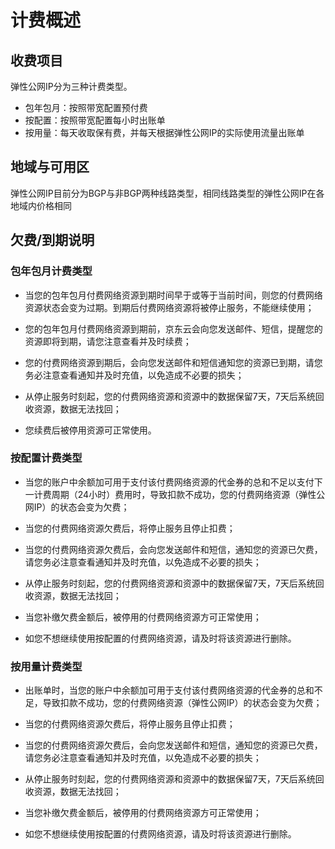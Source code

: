 # 计费概述
## 收费项目

弹性公网IP分为三种计费类型。

- 包年包月：按照带宽配置预付费
- 按配置：按照带宽配置每小时出账单
- 按用量：每天收取保有费，并每天根据弹性公网IP的实际使用流量出账单

## 地域与可用区

弹性公网IP目前分为BGP与非BGP两种线路类型，相同线路类型的弹性公网IP在各地域内价格相同

## 欠费/到期说明

### 包年包月计费类型
- 当您的包年包月付费网络资源到期时间早于或等于当前时间，则您的付费网络资源状态会变为过期。到期后付费网络资源将被停止服务，不能继续使用；

- 您的包年包月付费网络资源到期前，京东云会向您发送邮件、短信，提醒您的资源即将到期，请您注意查看并及时续费；

- 您的付费网络资源到期后，会向您发送邮件和短信通知您的资源已到期，请您务必注意查看通知并及时充值，以免造成不必要的损失；

- 从停止服务时刻起，您的付费网络资源和资源中的数据保留7天，7天后系统回收资源，数据无法找回；

- 您续费后被停用资源可正常使用。

### 按配置计费类型
- 当您的账户中余额加可用于支付该付费网络资源的代金券的总和不足以支付下一计费周期（24小时）费用时，导致扣款不成功，您的付费网络资源（弹性公网IP）的状态会变为欠费；

- 当您的付费网络资源欠费后，将停止服务且停止扣费；

- 当您的付费网络资源欠费后，会向您发送邮件和短信，通知您的资源已欠费，请您务必注意查看通知并及时充值，以免造成不必要的损失；

- 从停止服务时刻起，您的付费网络资源和资源中的数据保留7天，7天后系统回收资源，数据无法找回；

- 当您补缴欠费金额后，被停用的付费网络资源方可正常使用；

- 如您不想继续使用按配置的付费网络资源，请及时将该资源进行删除。

### 按用量计费类型
- 出账单时，当您的账户中余额加可用于支付该付费网络资源的代金券的总和不足，导致扣款不成功，您的付费网络资源（弹性公网IP）的状态会变为欠费；

- 当您的付费网络资源欠费后，将停止服务且停止扣费；

- 当您的付费网络资源欠费后，会向您发送邮件和短信，通知您的资源已欠费，请您务必注意查看通知并及时充值，以免造成不必要的损失；

- 从停止服务时刻起，您的付费网络资源和资源中的数据保留7天，7天后系统回收资源，数据无法找回；

- 当您补缴欠费金额后，被停用的付费网络资源方可正常使用；

- 如您不想继续使用按配置的付费网络资源，请及时将该资源进行删除。